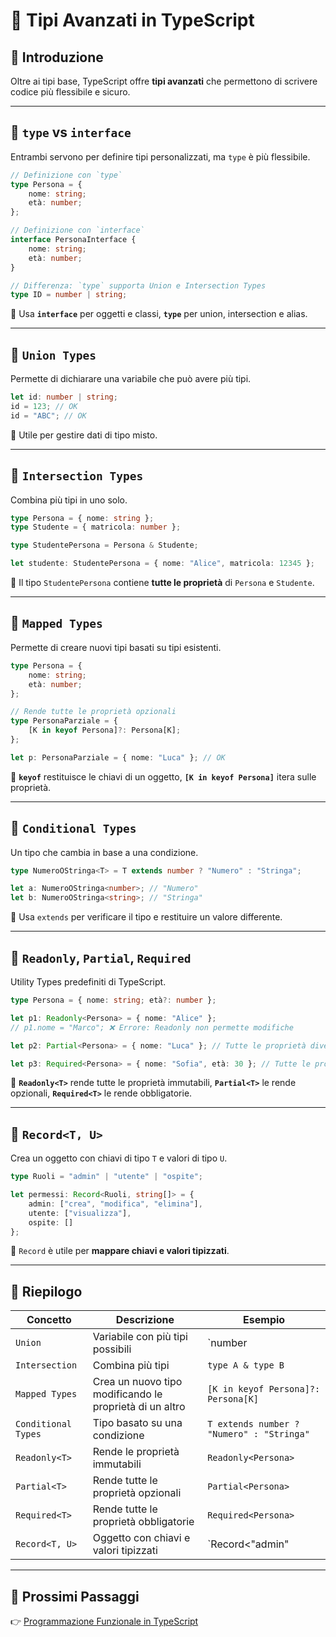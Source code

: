 
# 📌 Tipi Avanzati in TypeScript

## 🎯 Introduzione
Oltre ai tipi base, TypeScript offre **tipi avanzati** che permettono di scrivere codice più flessibile e sicuro.

---

## 📌 `type` vs `interface`
Entrambi servono per definire tipi personalizzati, ma `type` è più flessibile.

```ts
// Definizione con `type`
type Persona = {
    nome: string;
    età: number;
};

// Definizione con `interface`
interface PersonaInterface {
    nome: string;
    età: number;
}

// Differenza: `type` supporta Union e Intersection Types
type ID = number | string;
````

📌 Usa **`interface`** per oggetti e classi, **`type`** per union, intersection e alias.

---

## 📌 `Union Types`

Permette di dichiarare una variabile che può avere più tipi.

```ts
let id: number | string;
id = 123; // OK
id = "ABC"; // OK
```

📌 Utile per gestire dati di tipo misto.

---

## 📌 `Intersection Types`

Combina più tipi in uno solo.

```ts
type Persona = { nome: string };
type Studente = { matricola: number };

type StudentePersona = Persona & Studente;

let studente: StudentePersona = { nome: "Alice", matricola: 12345 };
```

📌 Il tipo `StudentePersona` contiene **tutte le proprietà** di `Persona` e `Studente`.

---

## 📌 `Mapped Types`

Permette di creare nuovi tipi basati su tipi esistenti.

```ts
type Persona = {
    nome: string;
    età: number;
};

// Rende tutte le proprietà opzionali
type PersonaParziale = {
    [K in keyof Persona]?: Persona[K];
};

let p: PersonaParziale = { nome: "Luca" }; // OK
```

📌 **`keyof`** restituisce le chiavi di un oggetto, **`[K in keyof Persona]`** itera sulle proprietà.

---

## 📌 `Conditional Types`

Un tipo che cambia in base a una condizione.

```ts
type NumeroOStringa<T> = T extends number ? "Numero" : "Stringa";

let a: NumeroOStringa<number>; // "Numero"
let b: NumeroOStringa<string>; // "Stringa"
```

📌 Usa `extends` per verificare il tipo e restituire un valore differente.

---

## 📌 `Readonly`, `Partial`, `Required`

Utility Types predefiniti di TypeScript.

```ts
type Persona = { nome: string; età?: number };

let p1: Readonly<Persona> = { nome: "Alice" };
// p1.nome = "Marco"; ❌ Errore: Readonly non permette modifiche

let p2: Partial<Persona> = { nome: "Luca" }; // Tutte le proprietà diventano opzionali

let p3: Required<Persona> = { nome: "Sofia", età: 30 }; // Tutte le proprietà diventano obbligatorie
```

📌 **`Readonly<T>`** rende tutte le proprietà immutabili, **`Partial<T>`** le rende opzionali, **`Required<T>`** le rende obbligatorie.

---

## 📌 `Record<T, U>`

Crea un oggetto con chiavi di tipo `T` e valori di tipo `U`.

```ts
type Ruoli = "admin" | "utente" | "ospite";

let permessi: Record<Ruoli, string[]> = {
    admin: ["crea", "modifica", "elimina"],
    utente: ["visualizza"],
    ospite: []
};
```

📌 `Record` è utile per **mappare chiavi e valori tipizzati**.

---

## 📌 Riepilogo

|Concetto|Descrizione|Esempio|
|---|---|---|
|`Union`|Variabile con più tipi possibili|`number|
|`Intersection`|Combina più tipi|`type A & type B`|
|`Mapped Types`|Crea un nuovo tipo modificando le proprietà di un altro|`[K in keyof Persona]?: Persona[K]`|
|`Conditional Types`|Tipo basato su una condizione|`T extends number ? "Numero" : "Stringa"`|
|`Readonly<T>`|Rende le proprietà immutabili|`Readonly<Persona>`|
|`Partial<T>`|Rende tutte le proprietà opzionali|`Partial<Persona>`|
|`Required<T>`|Rende tutte le proprietà obbligatorie|`Required<Persona>`|
|`Record<T, U>`|Oggetto con chiavi e valori tipizzati|`Record<"admin"|

---

## 📌 Prossimi Passaggi

👉 [Programmazione Funzionale in TypeScript](https://chatgpt.com/c/03_Programmazione_Avanzata/04_Programmazione_Funzionale)